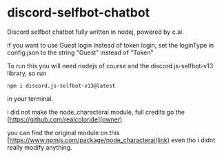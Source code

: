 # discord-selfbot-chatbot
Discord selfbot chatbot fully written in nodej, powered by c.ai.


if you want to use Guest login Instead of token login, set the loginType in config.json to the string "Guest" instead of "Token"

To run this you will need nodejs of course and the discord.js-selfbot-v13 library, so run 
```
npm i discord.js-selfbot-v13@latest
```
in your terminal.

i did not make the node_characterai module, full credits go the [https://github.com/realcoloride](owner)

you can find the original module on this [https://www.npmjs.com/package/node_characterai(link) even tho i didnt really modify anything.

